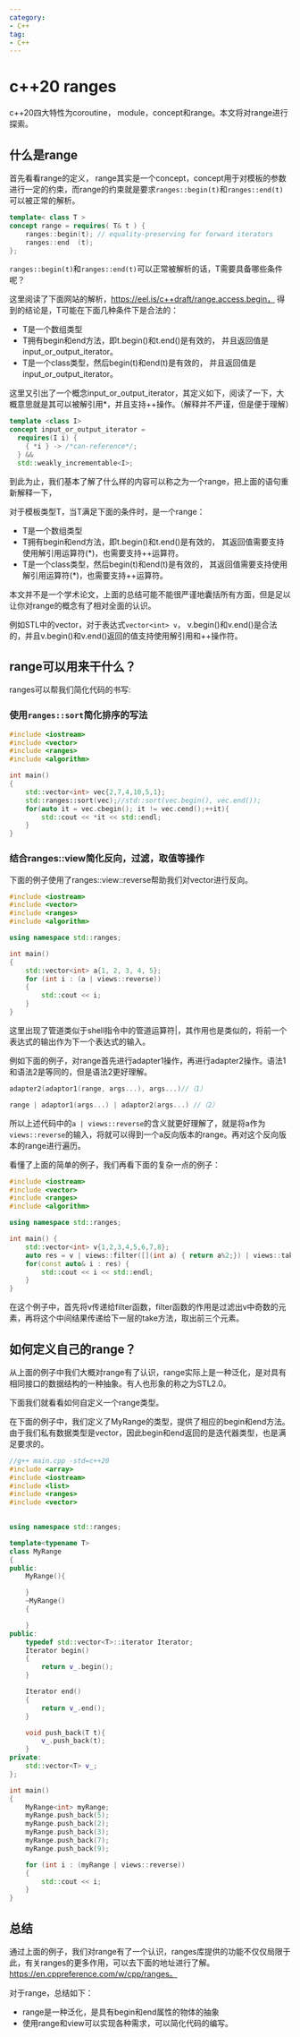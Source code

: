 ```yaml
---
category: 
- C++
tag:
- C++
---
```


# c++20 ranges

c++20四大特性为coroutine， module，concept和range。本文将对range进行探索。

## 什么是range

首先看看range的定义， range其实是一个concept，concept用于对模板的参数进行一定的约束，而range的约束就是要求```ranges::begin(t)```和```ranges::end(t)```可以被正常的解析。

```cpp
template< class T >
concept range = requires( T& t ) {
    ranges::begin(t); // equality-preserving for forward iterators
    ranges::end  (t);
};
```

```ranges::begin(t)```和```ranges::end(t)```可以正常被解析的话，T需要具备哪些条件呢？

这里阅读了下面网站的解析，https://eel.is/c++draft/range.access.begin， 得到的结论是，T可能在下面几种条件下是合法的：
- T是一个数组类型
- T拥有begin和end方法，即t.begin()和t.end()是有效的， 并且返回值是input_or_output_iterator。
- T是一个class类型，然后begin(t)和end(t)是有效的， 并且返回值是input_or_output_iterator。

这里又引出了一个概念input_or_output_iterator，其定义如下，阅读了一下，大概意思就是其可以被解引用*，并且支持++操作。（解释并不严谨，但是便于理解）

```cpp
template <class I>
concept input_or_output_iterator =
  requires(I i) {
    { *i } -> /*can-reference*/;
  } &&
  std::weakly_incrementable<I>;
```

到此为止，我们基本了解了什么样的内容可以称之为一个range，把上面的语句重新解释一下，

对于模板类型T，当T满足下面的条件时，是一个range：
- T是一个数组类型
- T拥有begin和end方法，即t.begin()和t.end()是有效的， 其返回值需要支持使用解引用运算符(*)，也需要支持++运算符。
- T是一个class类型，然后begin(t)和end(t)是有效的， 其返回值需要支持使用解引用运算符(*)，也需要支持++运算符。

本文并不是一个学术论文，上面的总结可能不能很严谨地囊括所有方面，但是足以让你对range的概念有了相对全面的认识。

例如STL中的vector，对于表达式```vector<int> v```， v.begin()和v.end()是合法的，并且v.begin()和v.end()返回的值支持使用解引用和++操作符。

## range可以用来干什么？

ranges可以帮我们简化代码的书写:

### 使用```ranges::sort```简化排序的写法

```cpp
#include <iostream>
#include <vector>
#include <ranges>
#include <algorithm>

int main()
{
    std::vector<int> vec{2,7,4,10,5,1};
    std::ranges::sort(vec);//std::sort(vec.begin(), vec.end());
    for(auto it = vec.cbegin(); it != vec.cend();++it){
        std::cout << *it << std::endl;
    }
}
```

### 结合ranges::view简化反向，过滤，取值等操作

下面的例子使用了ranges::view::reverse帮助我们对vector进行反向。

```cpp
#include <iostream>
#include <vector>
#include <ranges>
#include <algorithm>

using namespace std::ranges;

int main()
{
    std::vector<int> a{1, 2, 3, 4, 5};
    for (int i : (a | views::reverse))
    {
        std::cout << i;
    }
}
```

这里出现了管道类似于shell指令中的管道运算符|，其作用也是类似的，将前一个表达式的输出作为下一个表达式的输入。

例如下面的例子，对range首先进行adapter1操作，再进行adapter2操作。语法1和语法2是等同的，但是语法2更好理解。

```cpp
adapter2(adaptor1(range, args...), args...)//（1）

range | adaptor1(args...) | adaptor2(args...) //（2）
```

所以上述代码中的```a | views::reverse```的含义就更好理解了，就是将a作为```views::reverse```的输入，将就可以得到一个a反向版本的range。再对这个反向版本的range进行遍历。


看懂了上面的简单的例子，我们再看下面的复杂一点的例子：

```cpp
#include <iostream>
#include <vector>
#include <ranges>
#include <algorithm>

using namespace std::ranges;

int main() {
    std::vector<int> v{1,2,3,4,5,6,7,8};
    auto res = v | views::filter([](int a) { return a%2;}) | views::take(3);
    for(const auto& i : res) {
        std::cout << i << std::endl;
    }
}
```

在这个例子中，首先将v传递给filter函数，filter函数的作用是过滤出v中奇数的元素，再将这个中间结果传递给下一层的take方法，取出前三个元素。


## 如何定义自己的range？

从上面的例子中我们大概对range有了认识，range实际上是一种泛化，是对具有相同接口的数据结构的一种抽象。有人也形象的称之为STL2.0。

下面我们就看看如何自定义一个range类型。

在下面的例子中，我们定义了MyRange的类型，提供了相应的begin和end方法。由于我们私有数据类型是vector，因此begin和end返回的是迭代器类型，也是满足要求的。

```cpp
//g++ main.cpp -std=c++20
#include <array>
#include <iostream>
#include <list>
#include <ranges>
#include <vector>
 

using namespace std::ranges;

template<typename T>
class MyRange
{
public:
    MyRange(){

    }
    ~MyRange()
    {

    }
public:
    typedef std::vector<T>::iterator Iterator;
    Iterator begin()
    {
        return v_.begin();
    }

    Iterator end()
    {
        return v_.end();
    }

    void push_back(T t){
        v_.push_back(t);
    }
private:
    std::vector<T> v_;    
};

int main()
{
    MyRange<int> myRange;
    myRange.push_back(5);
    myRange.push_back(2);
    myRange.push_back(3);
    myRange.push_back(7);
    myRange.push_back(9);

    for (int i : (myRange | views::reverse))
    {
        std::cout << i;
    }
}
```

## 总结

通过上面的例子，我们对range有了一个认识，ranges库提供的功能不仅仅局限于此，有关ranges的更多作用，可以去下面的地址进行了解。https://en.cppreference.com/w/cpp/ranges。

对于range，总结如下：
- range是一种泛化，是具有begin和end属性的物体的抽象
- 使用range和view可以实现各种需求，可以简化代码的编写。

